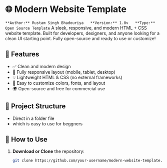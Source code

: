 # 🌐 Modern Website Template
`
**Author:** Rustam Singh Bhadouriya  
**Version:** 1.0v  
**Type:** Open Source Template
`
A sleek, responsive, and modern HTML + CSS website template. Built for developers, designers, and anyone looking for a clean UI starting point. Fully open-source and ready to use or customize!

## 🚀 Features

- ✅ Clean and modern design
- 📱 Fully responsive layout (mobile, tablet, desktop)
- 💡 Lightweight HTML & CSS (no external frameworks)
- 🎨 Easy to customize colors, fonts, and layout
- 🌍 Open-source and free for commercial use

## 📁 Project Structure

- Direct in a folder file
- which is easy to use for beggners


## 🔧 How to Use

1. **Download or Clone** the repository:
   ```bash
   git clone https://github.com/your-username/modern-website-template.git
```
